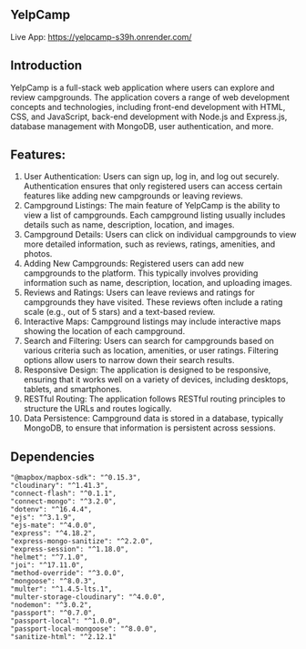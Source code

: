 ## YelpCamp

Live App: https://yelpcamp-s39h.onrender.com/

## Introduction

YelpCamp is a full-stack web application where users can explore and review campgrounds. The application covers a range of web development concepts and technologies, including front-end development with HTML, CSS, and JavaScript, back-end development with Node.js and Express.js, database management with MongoDB, user authentication, and more.


## Features:

1. User Authentication: Users can sign up, log in, and log out securely. Authentication ensures that only registered users can access certain features like adding new campgrounds or leaving reviews.
2. Campground Listings: The main feature of YelpCamp is the ability to view a list of campgrounds. Each campground listing usually includes details such as name, description, location, and images.
3. Campground Details: Users can click on individual campgrounds to view more detailed information, such as reviews, ratings, amenities, and photos.
4. Adding New Campgrounds: Registered users can add new campgrounds to the platform. This typically involves providing information such as name, description, location, and uploading images.
5. Reviews and Ratings: Users can leave reviews and ratings for campgrounds they have visited. These reviews often include a rating scale (e.g., out of 5 stars) and a text-based review.
6. Interactive Maps: Campground listings may include interactive maps showing the location of each campground.
7. Search and Filtering: Users can search for campgrounds based on various criteria such as location, amenities, or user ratings. Filtering options allow users to narrow down their search results.
8. Responsive Design: The application is designed to be responsive, ensuring that it works well on a variety of devices, including desktops, tablets, and smartphones.
9. RESTful Routing: The application follows RESTful routing principles to structure the URLs and routes logically.
10. Data Persistence: Campground data is stored in a database, typically MongoDB, to ensure that information is persistent across sessions.

## Dependencies 
    "@mapbox/mapbox-sdk": "^0.15.3",
    "cloudinary": "^1.41.3",
    "connect-flash": "^0.1.1",
    "connect-mongo": "^3.2.0",
    "dotenv": "^16.4.4",
    "ejs": "^3.1.9",
    "ejs-mate": "^4.0.0",
    "express": "^4.18.2",
    "express-mongo-sanitize": "^2.2.0",
    "express-session": "^1.18.0",
    "helmet": "^7.1.0",
    "joi": "^17.11.0",
    "method-override": "^3.0.0",
    "mongoose": "^8.0.3",
    "multer": "^1.4.5-lts.1",
    "multer-storage-cloudinary": "^4.0.0",
    "nodemon": "^3.0.2",
    "passport": "^0.7.0",
    "passport-local": "^1.0.0",
    "passport-local-mongoose": "^8.0.0",
    "sanitize-html": "^2.12.1"
